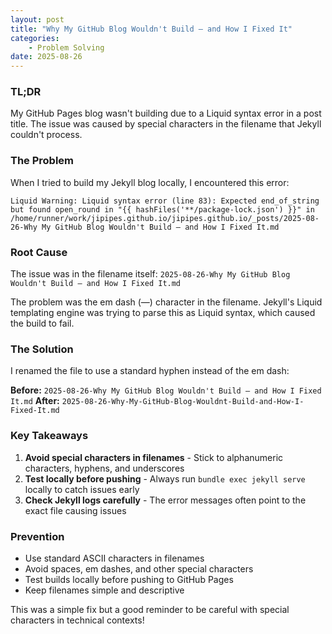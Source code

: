 ```yaml
---
layout: post
title: "Why My GitHub Blog Wouldn't Build — and How I Fixed It"
categories:
    - Problem Solving
date: 2025-08-26
---
```


### TL;DR
My GitHub Pages blog wasn't building due to a Liquid syntax error in a post title. The issue was caused by special characters in the filename that Jekyll couldn't process.

### The Problem
When I tried to build my Jekyll blog locally, I encountered this error:

```
Liquid Warning: Liquid syntax error (line 83): Expected end_of_string but found open_round in "{{ hashFiles('**/package-lock.json') }}" in /home/runner/work/jipipes.github.io/jipipes.github.io/_posts/2025-08-26-Why My GitHub Blog Wouldn't Build — and How I Fixed It.md
```

### Root Cause
The issue was in the filename itself: `2025-08-26-Why My GitHub Blog Wouldn't Build — and How I Fixed It.md`

The problem was the em dash (—) character in the filename. Jekyll's Liquid templating engine was trying to parse this as Liquid syntax, which caused the build to fail.

### The Solution
I renamed the file to use a standard hyphen instead of the em dash:

**Before:** `2025-08-26-Why My GitHub Blog Wouldn't Build — and How I Fixed It.md`
**After:** `2025-08-26-Why-My-GitHub-Blog-Wouldnt-Build-and-How-I-Fixed-It.md`

### Key Takeaways
1. **Avoid special characters in filenames** - Stick to alphanumeric characters, hyphens, and underscores
2. **Test locally before pushing** - Always run `bundle exec jekyll serve` locally to catch issues early
3. **Check Jekyll logs carefully** - The error messages often point to the exact file causing issues

### Prevention
- Use standard ASCII characters in filenames
- Avoid spaces, em dashes, and other special characters
- Test builds locally before pushing to GitHub Pages
- Keep filenames simple and descriptive

This was a simple fix but a good reminder to be careful with special characters in technical contexts!